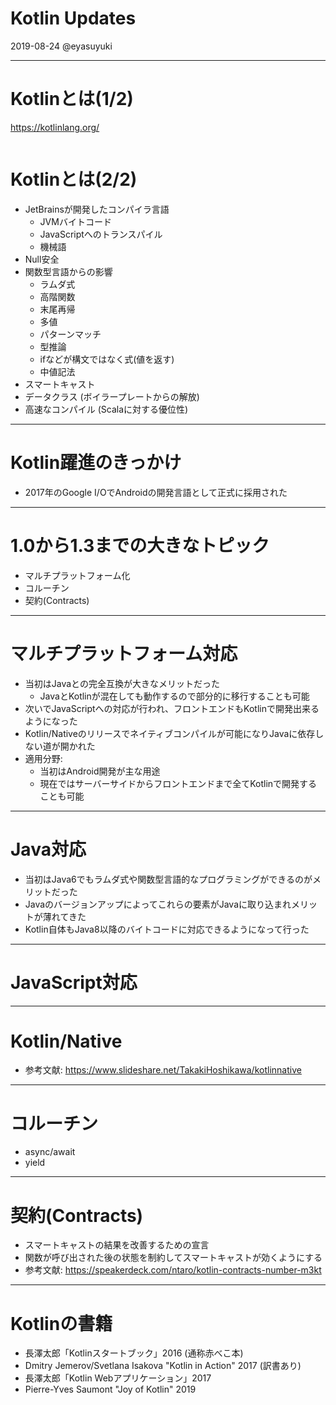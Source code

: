 Kotlin Updates
===

2019-08-24 @eyasuyuki

---

# Kotlinとは(1/2)

https://kotlinlang.org/

![]()

# Kotlinとは(2/2)

- JetBrainsが開発したコンパイラ言語
    - JVMバイトコード
    - JavaScriptへのトランスパイル
    - 機械語
- Null安全
- 関数型言語からの影響
	- ラムダ式
	- 高階関数
	- 末尾再帰
	- 多値
	- パターンマッチ
	- 型推論
	- ifなどが構文ではなく式(値を返す)
	- 中値記法
- スマートキャスト
- データクラス (ボイラープレートからの解放)
- 高速なコンパイル (Scalaに対する優位性)

---

# Kotlin躍進のきっかけ

- 2017年のGoogle I/OでAndroidの開発言語として正式に採用された

---

# 1.0から1.3までの大きなトピック

- マルチプラットフォーム化
- コルーチン
- 契約(Contracts)

---

# マルチプラットフォーム対応

- 当初はJavaとの完全互換が大きなメリットだった
    - JavaとKotlinが混在しても動作するので部分的に移行することも可能
- 次いでJavaScriptへの対応が行われ、フロントエンドもKotlinで開発出来るようになった
- Kotlin/Nativeのリリースでネイティブコンパイルが可能になりJavaに依存しない道が開かれた
- 適用分野:
    - 当初はAndroid開発が主な用途
    - 現在ではサーバーサイドからフロントエンドまで全てKotlinで開発することも可能

---

# Java対応

- 当初はJava6でもラムダ式や関数型言語的なプログラミングができるのがメリットだった
- Javaのバージョンアップによってこれらの要素がJavaに取り込まれメリットが薄れてきた
- Kotlin自体もJava8以降のバイトコードに対応できるようになって行った

---

# JavaScript対応

---

# Kotlin/Native

- 参考文献: https://www.slideshare.net/TakakiHoshikawa/kotlinnative

---

# コルーチン

- async/await
- yield

---

# 契約(Contracts)

- スマートキャストの結果を改善するための宣言
- 関数が呼び出された後の状態を制約してスマートキャストが効くようにする
- 参考文献: https://speakerdeck.com/ntaro/kotlin-contracts-number-m3kt

---

# Kotlinの書籍

- 長澤太郎「Kotlinスタートブック」2016 (通称赤べこ本)
- Dmitry Jemerov/Svetlana Isakova "Kotlin in Action" 2017 (訳書あり)
- 長澤太郎「Kotlin Webアプリケーション」2017
- Pierre-Yves Saumont "Joy of Kotlin" 2019